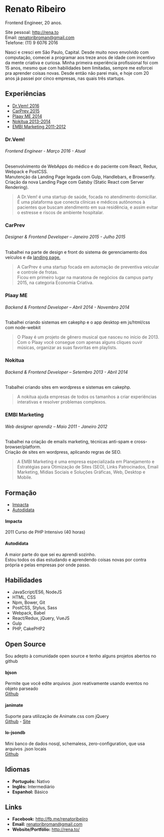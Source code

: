 # Renato Ribeiro

Frontend Engineer, 20 anos.  
  
Site pessoal: http://rena.to  
Email: renatoribroman@gmail.com  
Telefone: (11) 9 6076 2016

Nasci e cresci em São Paulo, Capital. Desde muito novo envolvido com computação, comecei a programar aos treze anos de idade com incentivo da mente criativa e curiosa.
Minha primeira experiência profissional foi com 15 anos, mesmo que com habilidades bem limitadas, sempre me esforcei pra aprender coisas novas. Desde então não parei mais, e hoje com 20 anos já passei por cinco empresas, nas quais três startups.

## Experiências

* [Dr.Vem! 2016](/#drvem)
* [CarPrev 2015](/#carprev)
* [Plaay ME 2014](/#plaay-me)
* [Nokitua 2013-2014](/#nokitua)
* [EMBI Marketing 2011-2012](/#embi-marketing)

### Dr.Vem!
###### Frontend Engineer - Março 2016 - *Atual*  

Desenvolvimento de WebApps do médico e do paciente com React, Redux, Webpack e PostCSS.  
Manutenção da Landing Page legada com Gulp, Handlebars, e Browserify.  
Criação da nova Landing Page com Gatsby (Static React com Server Rendering).  

> A Dr.Vem! é uma startup de saúde, focada no atendimento domiciliar. 
> É uma plataforma que conecta clínicas e médicos autônomos à pacientes que buscam atendimento em sua residência, e assim evitar o estresse e riscos de ambiente hospitalar.

### CarPrev
###### Designer & Frontend Developer – Janeiro 2015 - Julho 2015  

Trabalhei na parte de design e front do sistema de gerenciamento dos veículos e da [landing page.](http://carprev.com.br)

> A CarPrev é uma startup focada em automação de preventiva veicular e controle de frotas.  
> Ficou em primeiro lugar na maratona de negócios da campus party 2015, na categoria Economia Criativa.  

### Plaay ME
###### Backend & Frontend Developer – Abril 2014 - Novembro 2014

Trabalhei criando sistemas em cakephp e o app desktop em js/html/css com node-webkit

> O Plaay é um projeto de gênero musical que nasceu no início de 2013. 
> Com o Plaay você consegue com apenas alguns cliques ouvir músicas, organizar as suas favoritas em playlists.

### Nokitua
###### Backend & Frontend Developer – Setembro 2013 - Abril 2014

Trabalhei criando sites em wordpress e sistemas em cakephp.

> A nokitua ajuda empresas de todos os tamanhos a criar experiências interativas e resolver problemas complexos.

### EMBI Marketing
###### Web designer aprendiz – Maio 2011 - Janeiro 2012

Trabalhei na criação de emails marketing, técnicas anti-spam e cross-browser/platform.  
Criação de sites em wordpress, aplicando regras de SEO.

> A EMBI Marketing é uma empresa especializada em Planejamento e Estratégias para Otimização de Sites (SEO), 
> Links Patrocinados, Email Marketing, Mídias Sociais e Soluções Gráficas, Web, Desktop e Mobile.

## Formação

* [Impacta](/#impacta)
* [Autodidata](/#autodidata)

#### Impacta
2011
Curso de PHP Intensivo (40 horas)

#### Autodidata
A maior parte do que sei eu aprendi sozinho.   
Estou todos os dias estudando e aprendendo coisas novas por contra própria e pelas empresas por onde passo.

## Habilidades

* JavaScript/ES6, NodeJS
* HTML, CSS
* Npm, Bower, Git
* PostCSS, Stylus, Sass
* Webpack, Babel
* React/Redux, jQuery, VueJS
* Gulp
* PHP, CakePHP2

## Open Source

Sou adepto à comunidade open source e tenho alguns projetos abertos no github

#### bjson
Permite que você edite arquivos .json reativamente usando eventos no objeto parseado  
[Github](http://github.com/renatorib/bjson)

#### janimate
Suporte para utilização de Animate.css com jQuery  
[Github](http://github.com/renatorib/janimate) - 
[Site](http://renatorib.github.io/janimate)

#### lo-jsondb
Mini banco de dados nosql, schemaless, zero-configuration, que usa arquivos .json locais  
[Github](http://github.com/renatorib/lo-jsondb)

## Idiomas

* **Português:** Nativo
* **Inglês:** Intermediário
* **Espanhol:** Básico

## Links

* **Facebook:** http://fb.me/renatoribeiiro
* **Email:** renatoribroman@gmail.com
* **Website/Portfólio:** http://rena.to/

